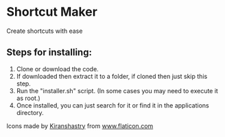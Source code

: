 # Shortcut Maker
Create shortcuts with ease

## Steps for installing:
1) Clone or download the code.
2) If downloaded then extract it to a folder, if cloned then just skip this step.
3) Run the "installer.sh" script. (In some cases you may need to execute it as root.)
4) Once installed, you can just search for it or find it in the applications directory.

<div>Icons made by <a href="https://www.flaticon.com/authors/kiranshastry" title="Kiranshastry">Kiranshastry</a> from <a href="https://www.flaticon.com/" title="Flaticon">www.flaticon.com</a></div>